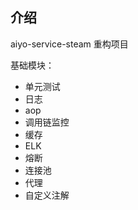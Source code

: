 
## 介绍
aiyo-service-steam 重构项目


基础模块：
* 单元测试
* 日志
* aop
* 调用链监控
* 缓存
* ELK
* 熔断
* 连接池
* 代理
* 自定义注解
